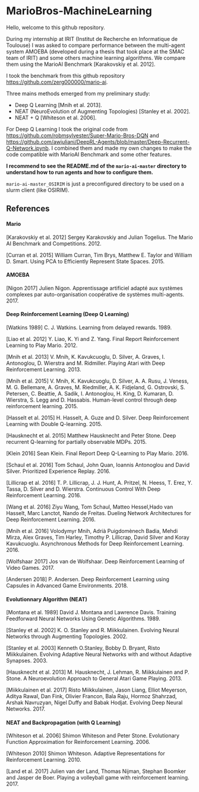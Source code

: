 # MarioBros-MachineLearning

Hello, welcome to this github repository. 

During my internship at IRIT (Institut de Recherche en Informatique de Toulouse) I was asked to compare performance between the multi-agent system AMOEBA (developed during a thesis that took place at the SMAC team of IRIT) and some others machine learning algorithms.
We compare them using the MarioAI Benchmark [Karakovskiy et al. 2012].

I took the benchmark from this github repository https://github.com/zerg000000/mario-ai.

Three mains methods emerged from my preliminary study:
* Deep Q Learning [Mnih et al. 2013].
* NEAT (NeuroEvolution of Augmenting Topologies) [Stanley et al. 2002].
* NEAT + Q [Whiteson et al. 2006].

For Deep Q Learning I took the original code from https://github.com/robmsylvester/Super-Mario-Bros-DQN and https://github.com/awjuliani/DeepRL-Agents/blob/master/Deep-Recurrent-Q-Network.ipynb. I combined them and made my own changes to make the code compatible with MarioAI Benchmark and some other features.

**I recommend to see the README.md of the `mario-ai-master` directory to understand how to run agents and how to configure them.**

`mario-ai-master_OSIRIM` is just a preconfigured directory to be used on a slurm client (like OSIRIM).

## References

#### Mario
[Karakovskiy et al. 2012] Sergey Karakovskiy and Julian Togelius.  The Mario AI Benchmark and Competitions. 2012.

[Curran et al. 2015] William Curran, Tim Brys, Matthew E. Taylor and William D. Smart.  Using PCA to Efficiently Represent State Spaces. 2015.

#### AMOEBA
[Nigon 2017] Julien Nigon.  Apprentissage artificiel adapté aux systèmes complexes par auto-organisation coopérative de systèmes multi-agents. 2017.

#### Deep Reinforcement Learning (Deep Q Learning)
[Watkins 1989] C. J. Watkins.  Learning from delayed rewards. 1989.

[Liao et al. 2012] Y. Liao, K. Yi and Z. Yang.  Final Report Reinforcement Learning to Play Mario. 2012.

[Mnih et al. 2013] V. Mnih, K. Kavukcuoglu, D. Silver, A. Graves, I. Antonoglou, D. Wierstra and M. Ridmiller.  Playing Atari with Deep Reinforcement Learning. 2013.

[Mnih et al. 2015] V. Mnih, K. Kavukcuoglu, D. Silver, A. A. Rusu, J. Veness, M. G. Bellemare, A. Graves, M. Riedmiller, A. K. Fidjeland, G. Ostrovski, S. Petersen, C. Beattie, A. Sadik, I. Antonoglou, H. King, D. Kumaran, D. Wierstra, S. Legg and D. Hassabis.  Human-level control through deep reinforcement learning. 2015.

[Hasselt et al. 2015] H. Hasselt, A. Guze and D. Silver.  Deep Reinforcement Learning with Double Q-learning. 2015.

[Hausknecht et al. 2015] Matthew Hausknecht and Peter Stone.  Deep recurrent Q-learning for partially observable MDPs. 2015.

[Klein 2016] Sean Klein.  Final Report Deep Q-Learning to Play Mario. 2016.

[Schaul et al. 2016] Tom Schaul, John Quan, Ioannis Antonoglou and David Silver.  Prioritized Experience Replay. 2016.

[Lillicrap et al. 2016] T. P. Lillicrap, J. J. Hunt, A. Pritzel, N. Heess, T. Erez, Y. Tassa, D. Silver and D. Wierstra.  Continuous Control With Deep Reinforcement Learning. 2016.

[Wang et al. 2016] Ziyu Wang, Tom Schaul, Matteo Hessel,Hado van Hasselt, Marc Lanctot, Nando de Freitas. Dueling Network Architectures for Deep Reinforcement Learning. 2016.

[Mnih et al. 2016] Volodymyr Mnih, Adrià Puigdomènech Badia, Mehdi Mirza, Alex Graves, Tim 	Harley, Timothy P. Lillicrap, David Silver and Koray Kavukcuoglu.  Asynchronous Methods for Deep Reinforcement Learning. 2016.

[Wolfshaar 2017] Jos van de Wolfshaar.  Deep Reinforcement Learning of Video Games. 2017.

[Andersen 2018] P. Andersen.  Deep Reinforcement Learning using Capsules in Advanced Game Environments. 2018.

#### Evolutionnary Algorithm (NEAT)
[Montana et al. 1989] David J. Montana and Lawrence Davis.  Training Feedforward Neural Networks Using Genetic Algorithms. 1989.

[Stanley et al. 2002] K. O. Stanley and R. Miikkulainen.  Evolving Neural Networks through Augmenting Topologies. 2002.

[Stanley et al. 2003] Kenneth O.Stanley, Bobby D. Bryant, Risto Miikkulainen.  Evolving Adaptive Neural Networks with and without Adaptive Synapses. 2003.

[Hausknecht et al. 2013] M. Hausknecht, J. Lehman, R. Miikkulainen and P. Stone.  A Neuroevolution Approach to 	General Atari Game Playing. 2013.

[Miikkulainen et al. 2017] Risto Miikkulainen, Jason Liang, Elliot Meyerson, Aditya Rawal, Dan Fink, Olivier Francon, Bala Raju, Hormoz Shahrzad, Arshak Navruzyan, Nigel Duffy and Babak Hodjat.  Evolving Deep Neural Networks. 2017.

#### NEAT and Backpropagation (with Q Learning)
[Whiteson et al. 2006] Shimon Whiteson and Peter Stone.  Evolutionary Function Approximation for Reinforcement Learning. 2006.

[Whiteson 2010] Shimon Whiteson.  Adaptive Representations for Reinforcement Learning. 2010.

[Land et al. 2017] Julien van der Land, Thomas Nijman, Stephan Boomker and Jasper de Boer.  Playing a volleyball game with reinforcement learning. 2017.
